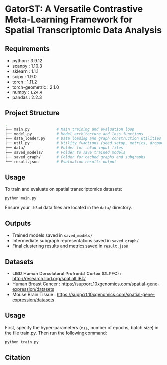 

# GatorST: A Versatile Contrastive Meta-Learning Framework for Spatial Transcriptomic Data Analysis


## Requirements
- python : 3.9.12
- scanpy : 1.10.3
- sklearn : 1.1.1
- scipy : 1.9.0
- torch : 1.11.2
- torch-geometric : 2.1.0
- numpy : 1.24.4
- pandas : 2.2.3


## Project Structure

```bash
.
├── main.py            # Main training and evaluation loop
├── model.py           # Model architecture and loss functions
├── data_loader.py     # Data loading and graph construction utilities
├── util.py            # Utility functions (seed setup, metrics, dropout)
├── data/              # Folder for .h5ad input files
├── saved_models/      # Folder to save trained models
├── saved_graph/       # Folder for cached graphs and subgraphs
└── result.json        # Evaluation results output
```

## Usage

To train and evaluate on spatial transcriptomics datasets:

```bash
python main.py
```

Ensure your `.h5ad` data files are located in the `data/` directory.

## Outputs
- Trained models saved in `saved_models/`
- Intermediate subgraph representations saved in `saved_graph/`
- Final clustering results and metrics saved in `result.json`

## Datasets
- LIBD Human Dorsolateral Prefrontal Cortex (DLPFC)  : http://research.libd.org/spatialLIBD/
- Human Breast Cancer : https://support.10xgenomics.com/spatial-gene-expression/datasets
- Mouse Brain Tissue  : https://support.10xgenomics.com/spatial-gene-expression/datasets

## Usage  
First, specify the hyper-parameters (e.g., number of epochs, batch size) in the file train.py. Then run the following command:
```bash
python train.py
```


## Citation
